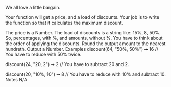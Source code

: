 We all love a little bargain.

Your function will get a price, and a load of discounts. Your job is to write the function so that it calculates the maximum discount.

The price is a Number.
The load of discounts is a string like: 15%, 8, 50%.
So, percentages, with %, and amounts, without %.
You have to think about the order of applying the discounts.
Round the output amount to the nearest hundreth.
Output a Number.
Examples
discount(64, "50%, 50%") ➞ 16
// You have to reduce with 50% twice.

discount(24, "20, 2") ➞ 2
// You have to subtract 20 and 2.

discount(20, "10%, 10") ➞ 8
// You have to reduce with 10% and subtract 10.
Notes
N/A